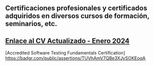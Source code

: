 Certificaciones profesionales y certificados adquiridos en diversos cursos de formación, seminarios, etc.
-
[Enlace al CV Actualizado - Enero 2024](CV-Matias-Sinare.pdf)
-

[Accredited Software Testing Fundamentals Certification] https://badgr.com/public/assertions/TUVhAmV7QBe3XJySOKEoqA

